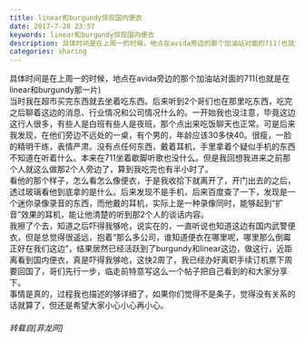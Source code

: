 ```yaml
---
title: linear和burgundy惊现国内便衣
date: 2017-7-20 23:57
keywords: linear和burgundy惊现国内便衣
description: 具体时间是在上周一的时候，地点在avida旁边的那个加油站对面的711(也就是在linear和burgundy那一片)当时我在超市买完东西就去坐着吃东西。后来听到2个哥们也在那里吃东西，吃完之后聊着这边的消息、行业情况和公司情况什么的。一开始我也没注意，毕竟这边这行人很多，有些人是白班有些人是夜班，那个点出来吃饭聊天也正常。可是后来我发现，在他们旁边不远处的一桌，有个男的，年龄应该30多快40。很瘦，一脸的精明干练，表情严肃。没有点任何东西，戴着耳机，手里拿着个疑似手机的东西不知道在听着什么。本来在711坐着歇脚听歌也没什么。但是我回想我进来之前那个人就这么做那2个人旁边了，算到我吃完也有半小时了。看他的那个样子，怎么看怎么像便衣，于是我收拾下就离开了，开门出去的之后，透过玻璃看他到底拿的是什么。后来发现不是手机，后来百度查了一下，发现是一个迷你录像录音的东西，而他戴的耳机，实际上是一种录像同时，能够起到“扩音”效果的耳机，能让他清楚的听到那2个人的谈话内容。我擦了个去，知道之后吓得我够呛，说实在的，一直听说也知道这边有国内武警便衣，但是总觉得很遥远，抱着“那么多公司，谁知道便衣在哪里呢，哪里那么倒霉正好在我们这边”，结果居然已经活跃到了burgundy和linear这边，做这行，近距离看到国内便衣，真是吓得我够呛，这快2周了，我已经办好离职手续订机票下周要回国了，哥们先行一步，临走前特意写这么一个帖子把自己看到的和大家分享下。事情是真的，过程我也描述的够详细了，如果你们觉得不是条子，觉得没有关系的话就算了，但还是希望大家小心小心再小心。
categories: sharing
---
```

<td class="t_f" id="postmessage_805117">

具体时间是在上周一的时候，地点在avida旁边的那个加油站对面的711(也就是在linear和burgundy那一片)<br/>
当时我在超市买完东西就去坐着吃东西。后来听到2个哥们也在那里吃东西，吃完之后聊着这边的消息、行业情况和公司情况什么的。一开始我也没注意，毕竟这边这行人很多，有些人是白班有些人是夜班，那个点出来吃饭聊天也正常。可是后来我发现，在他们旁边不远处的一桌，有个男的，年龄应该30多快40。很瘦，一脸的精明干练，表情严肃。没有点任何东西，戴着耳机，手里拿着个疑似手机的东西不知道在听着什么。本来在711坐着歇脚听歌也没什么。但是我回想我进来之前那个人就这么做那2个人旁边了，算到我吃完也有半小时了。<br/>
看他的那个样子，怎么看怎么像便衣，于是我收拾下就离开了，开门出去的之后，透过玻璃看他到底拿的是什么。后来发现不是手机，后来百度查了一下，发现是一个迷你录像录音的东西，而他戴的耳机，实际上是一种录像同时，能够起到“扩音”效果的耳机，能让他清楚的听到那2个人的谈话内容。<br/>
我擦了个去，知道之后吓得我够呛，说实在的，一直听说也知道这边有国内武警便衣，但是总觉得很遥远，抱着“那么多公司，谁知道便衣在哪里呢，哪里那么倒霉正好在我们这边”，结果居然已经活跃到了burgundy和linear这边，做这行，近距离看到国内便衣，真是吓得我够呛，这快2周了，我已经办好离职手续订机票下周要回国了，哥们先行一步，临走前特意写这么一个帖子把自己看到的和大家分享下。<br/>
事情是真的，过程我也描述的够详细了，如果你们觉得不是条子，觉得没有关系的话就算了，但还是希望大家小心小心再小心。</td>
###### 转载自[菲龙网]